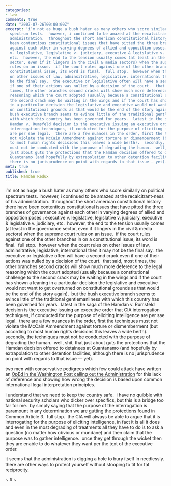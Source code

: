 ```yaml
---
categories:
- law
comments: true
date: "2007-07-26T00:00:00Z"
excerpt: 'i’m not as huge a bush hater as many others who score similarly on political
  spectrum tests.  however, i continued to be amazed at the recalcitrant-ness of his
  administration.  throughout the short american constitutional history there have
  been contentious constitutional issues that have pitted the three branches of governance
  against each other in varying degrees of allied and opposition poses.: executive
  v. legislative, legislative v. judiciary, executive & legislative v. judiciary,
  etc.  however, the end to the tension usually comes (at least in the governance
  sector, even if it lingers in the civil & media sectors) when the supreme court
  rules on an issue.  if the court rules against one of the other branches in on a
  constitutional issue, its word is final.  full stop.  however when the court rules
  on other issues of law, adminsitrative, legislative, international then it may not
  be the final say.  the executive or legislative often will have a second crack even
  if one of their actions was nulled by a decision of the court.  that said, most
  times, the other branches second cracks will show much more deference to the legal
  reasoning which the court adopted (usually because a constitutional challenge to
  the second crack may be waiting in the wings and if the court has shown a leaning
  in a particular decision the legislative and executive would not want to get overturned
  on constitutional grounds as that would be the end of the story again).  but the
  bush executive branch seems to evince little of the traditional gentlemanliness
  with which this country has been governed for years.  latest in the saga of the
  Hamdan v. Rumsfeld decision is the executive issuing an executive order that CIA
  interrogation techniques, if conducted for the purpose of eliciting intelligence
  are per sae legal.  there are a few nuances in the order, first the techniques must
  not violate the McCain Ammendment against torture or dismemberment (but according
  to most human rights decisions this leaves a wide berth).  secondly, the techniques
  must not be conducted with the purpose of degrading the human.  well, shit, that
  just about guts the protections that the Hamdan decision offered to detainees at
  Guantanamo (and hopefully by extrapolation to other detention facilities, although
  there is no jurisprudence on point with regards to that issue — yet). '
meta: true
published: true
title: Hamdan Redux
---
```


i’m not as huge a bush hater as many others who score similarly on political spectrum tests.  however, i continued to be amazed at the recalcitrant-ness of his administration.  throughout the short american constitutional history there have been contentious constitutional issues that have pitted the three branches of governance against each other in varying degrees of allied and opposition poses.: executive v. legislative, legislative v. judiciary, executive & legislative v. judiciary, etc.  however, the end to the tension usually comes (at least in the governance sector, even if it lingers in the civil & media sectors) when the supreme court rules on an issue.  if the court rules against one of the other branches in on a constitutional issue, its word is final.  full stop.  however when the court rules on other issues of law, adminsitrative, legislative, international then it may not be the final say.  the executive or legislative often will have a second crack even if one of their actions was nulled by a decision of the court.  that said, most times, the other branches second cracks will show much more deference to the legal reasoning which the court adopted (usually because a constitutional challenge to the second crack may be waiting in the wings and if the court has shown a leaning in a particular decision the legislative and executive would not want to get overturned on constitutional grounds as that would be the end of the story again).  but the bush executive branch seems to evince little of the traditional gentlemanliness with which this country has been governed for years.  latest in the saga of the Hamdan v. Rumsfeld decision is the executive issuing an executive order that CIA interrogation techniques, if conducted for the purpose of eliciting intelligence are per sae legal.  there are a few nuances in the order, first the techniques must not violate the McCain Ammendment against torture or dismemberment (but according to most human rights decisions this leaves a wide berth).  secondly, the techniques must not be conducted with the purpose of degrading the human.  well, shit, that just about guts the protections that the Hamdan decision offered to detainees at Guantanamo (and hopefully by extrapolation to other detention facilities, although there is no jurisprudence on point with regards to that issue — yet).  

two men with conservative pedigrees which few could attack have written an [OpEd in the Washington Post calling out the Administration][1] for this lack of deference and showing how wrong the decision is based upon common international legal interpretation principles.  

 [1]: http://www.washingtonpost.com/wp-dyn/content/article/2007/07/25/AR2007072501881.html?nav=rss_opinion/columns

i understand that we need to keep the country safe.  i have no quibble with national security scholars who dicker over specifics, but this is a bridge too far for me.  by simply saying that the purpose of the interrogation is paramount in any determination we are gutting the protections found in Common Article 3.  full stop.  the CIA will always be able to argue that it is interrogating for the purpose of eliciting intelligence, in fact it is all it does and even in the most degrading of treatments all they have to do is to ask a question (no matter how obvious or mundane) and then claim that the purpose was to gather intelligence.  once they get through the wicket then they are enable to do whatever they want per the text of the executive order.  

it seems that the administration is digging a hole to bury itself in needlessly.  there are other ways to protect yourself without stooping to tit for tat reciprocity.  

~ # ~